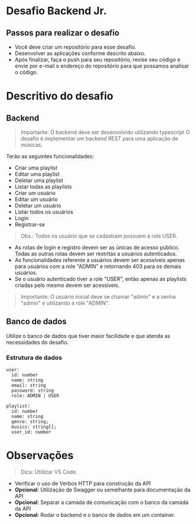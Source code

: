 # Desafio Backend Jr.

## Passos para realizar o desafio

- Você deve criar um repositório para esse desafio. 
- Desenvolver as aplicações conforme descrito abaixo.
- Após finalizar, faça o push para seu repositório, revise seu código e envie por e-mail o endereço do repositório para que possamos analisar o código.

# Descritivo do desafio

## Backend
> Importante: O backend deve ser desenvolvido utilizando typescript
O desafio é implementar um backend REST para uma aplicação de músicas.

Terão as seguintes funcionalidades:
  
  - Criar uma playlist
  - Editar uma playlist
  - Deletar uma playlist
  - Listar todas as playlists
  - Criar um usuário
  - Editar um usuário
  - Deletar um usuário
  - Listar todos os usuários
  - Login
  - Registrar-se

  > Obs.: Todos os usuário que se cadastram possuem a role USER.
  
 * As rotas de login e registro devem ser as únicas de acesso público. Todas as outras rotas devem ser restritas a usuários autenticados.
 * As funcionalidades referente a usuários devem ser acessíveis apenas para usuários com a role "ADMIN" e retornando 403 para os demais usuários.
 * Se o usuário autenticado tiver a role "USER", então apenas as playlists criadas pelo mesmo devem ser acessíveis.


> Importante: O usuário inicial deve se chamar "admin" e a senha "admin" e utilizando a role "ADMIN".

## Banco de dados

Utilize o banco de dados que tiver maior facilidade e que atenda as necessidades do desafio.

### Estrutura de dados
  ```
  user:
    id: number
    name: string
    email: string
    password: string
    role: ADMIN | USER
  ```

  ```
  playlist:
    id: number
    name: string
    genre: string;
    musics: string[];
    user_id: number
  ```

# Observações
> Dica: Utililzar VS Code.
- Verificar o uso de Verbos HTTP para construção da API
- **Opcional**: Utilização de Swagger ou semelhante para documentação da API
- **Opcional**: Separar a camada de comunicação com o banco da camada da API
- **Opcional**: Rodar o backend e o banco de dados em um container.
